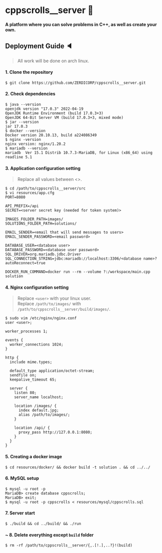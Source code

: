# cppscrolls__server :star2:
#### A platform where you can solve problems in C++, as well as create your own.
## Deployment Guide :speaker:
> All work will be done on arch linux.
#### 1. Clone the repository
```
$ git clone https://github.com/ZERDICORP/cppscrolls__server.git
```
#### 2. Check dependencies
```
$ java --version
openjdk version "17.0.3" 2022-04-19
OpenJDK Runtime Environment (build 17.0.3+3)
OpenJDK 64-Bit Server VM (build 17.0.3+3, mixed mode)
$ jar --version
jar 17.0.3
$ docker --version
Docker version 20.10.13, build a224086349
$ nginx -version
nginx version: nginx/1.20.2
$ mariadb --version
mariadb  Ver 15.1 Distrib 10.7.3-MariaDB, for Linux (x86_64) using readline 5.1
```
#### 3. Application configuration setting
> Replace all values between <>.
```
$ cd /path/to/cppscrolls__server/src
$ vi resources/app.cfg
PORT=8080

API_PREFIX=/api
SECRET=<server secret key (needed for token system)>

IMAGES_FOLDER_PATH=images/
SOLUTIONS_FOLDER_PATH=solutions/

EMAIL_SENDER=<email that will send messages to users>
EMAIL_SENDER_PASSWORD=<email password>

DATABASE_USER=<database user>
DATABASE_PASSWORD=<database user password>
SQL_DRIVER=org.mariadb.jdbc.Driver
SQL_CONNECTION_STRING=jdbc:mariadb://localhost:3306/<database name>?autoReconnect=true

DOCKER_RUN_COMMAND=docker run --rm --volume ?:/workspace/main.cpp solution
```
#### 4. Nginx configuration setting
> Replace `<user>` with your linux user.  
> Replace `/path/to/images/` with `/path/to/cppscrolls__server/build/images/`.
```
$ sudo vim /etc/nginx/nginx.conf
user <user>;

worker_processes 1;

events {
  worker_connections 1024;
}

http {
  include mime.types;

  default_type application/octet-stream;
  sendfile on;
  keepalive_timeout 65;

  server {
    listen 80;
    server_name localhost;

    location /images/ {
      index default.jpg;
      alias /path/to/images/;
    }

    location /api/ {
      proxy_pass http://127.0.0.1:8080;
    }
  }
}
```
#### 5. Creating a docker image
```
$ cd resources/docker/ && docker build -t solution . && cd ../../
```
#### 6. MySQL setup
```
$ mysql -u root -p
MariaDB> create database cppscrolls;
MariaDB> exit;
$ mysql -u root -p cppscrolls < resources/mysql/cppscrolls.sql
```
#### 7. Server start
```
$ ./build && cd ../build/ && ./run
```
#### ~ 8. Delete everything except `build` folder
```
$ rm -rf /path/to/cppscrolls__server/{,.[!.],..?}!(build)
```
